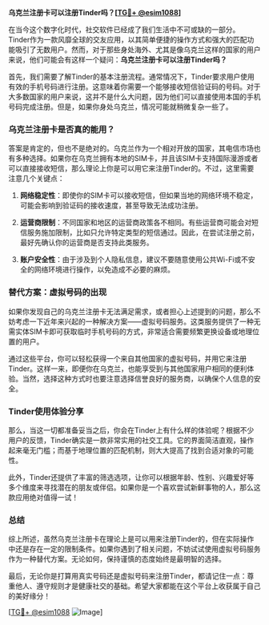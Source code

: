 **乌克兰注册卡可以注册Tinder吗？[[TG💪+ @esim1088](https://t.me/s/esim1088)]**

在当今这个数字化时代，社交软件已经成了我们生活中不可或缺的一部分。Tinder作为一款风靡全球的交友应用，以其简单便捷的操作方式和强大的匹配功能吸引了无数用户。然而，对于那些身处海外、尤其是像乌克兰这样的国家的用户来说，他们可能会有这样一个疑问：**乌克兰注册卡可以注册Tinder吗？**

首先，我们需要了解Tinder的基本注册流程。通常情况下，Tinder要求用户使用有效的手机号码进行注册。这意味着你需要一个能够接收短信验证码的号码。对于大多数国家的用户来说，这并不是什么大问题，因为他们可以直接使用本国的手机号码完成注册。但是，如果你身处乌克兰，情况可能就稍微复杂一些了。

### 乌克兰注册卡是否真的能用？

答案是肯定的，但也不是绝对的。乌克兰作为一个相对开放的国家，其电信市场也有多种选择。如果你在乌克兰拥有本地的SIM卡，并且该SIM卡支持国际漫游或者可以直接接收短信，那么理论上你是可以用它来注册Tinder的。不过，这里需要注意几个关键点：

1. **网络稳定性**：即使你的SIM卡可以接收短信，但如果当地的网络环境不稳定，可能会影响到验证码的接收速度，甚至导致无法成功注册。
   
2. **运营商限制**：不同国家和地区的运营商政策各不相同。有些运营商可能会对短信服务施加限制，比如只允许特定类型的短信通过。因此，在尝试注册之前，最好先确认你的运营商是否支持此类服务。

3. **账户安全性**：由于涉及到个人隐私信息，建议不要随意使用公共Wi-Fi或不安全的网络环境进行操作，以免造成不必要的麻烦。

### 替代方案：虚拟号码的出现

如果你发现自己的乌克兰注册卡无法满足需求，或者担心上述提到的问题，那么不妨考虑一下近年来兴起的一种解决方案——虚拟号码服务。这类服务提供了一种无需实体SIM卡即可获取临时手机号码的方式，非常适合需要频繁更换设备或地理位置的用户。

通过这些平台，你可以轻松获得一个来自其他国家的虚拟号码，并用它来注册Tinder。这样一来，即便你在乌克兰，也能享受到与其他国家用户相同的便利体验。当然，选择这种方式时也要注意选择信誉良好的服务商，以确保个人信息的安全。

### Tinder使用体验分享

那么，当这一切都准备妥当之后，你会在Tinder上有什么样的体验呢？根据不少用户的反馈，Tinder确实是一款非常实用的社交工具。它的界面简洁直观，操作起来毫无门槛；而基于地理位置的匹配机制，则大大提高了找到合适对象的可能性。

此外，Tinder还提供了丰富的筛选选项，让你可以根据年龄、性别、兴趣爱好等多个维度来寻找潜在的朋友或伴侣。如果你是一个喜欢尝试新鲜事物的人，那么这款应用绝对值得一试！

### 总结

综上所述，虽然乌克兰注册卡在理论上是可以用来注册Tinder的，但在实际操作中还是存在一定的限制条件。如果你遇到了相关问题，不妨试试使用虚拟号码服务作为一种替代方案。无论如何，保持谨慎的态度始终是最明智的选择。

最后，无论你是打算用真实号码还是虚拟号码来注册Tinder，都请记住一点：尊重他人、遵守规则才是健康社交的基础。希望大家都能在这个平台上收获属于自己的美好缘分！

[[TG💪+ @esim1088](https://t.me/s/esim1088) ![Image](https://i.postimg.cc/4NQfJmqS/Snipaste-2025-05-13-00-14-12.png)]